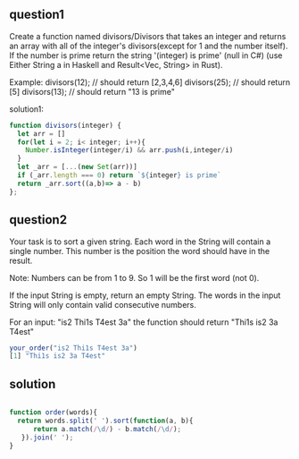 ## question1
Create a function named divisors/Divisors that takes an integer and returns an array with all of the integer's divisors(except for 1 and the number itself). If the number is prime return the string '(integer) is prime' (null in C#) (use Either String a in Haskell and Result<Vec<u32>, String> in Rust).

Example:
divisors(12); // should return [2,3,4,6]
divisors(25); // should return [5]
divisors(13); // should return "13 is prime"

solution1:
```js
function divisors(integer) {
  let arr = []
  for(let i = 2; i< integer; i++){
    Number.isInteger(integer/i) && arr.push(i,integer/i)
  }
  let _arr = [...(new Set(arr))]
  if (_arr.length === 0) return `${integer} is prime`
  return _arr.sort((a,b)=> a - b)
};
```

## question2

Your task is to sort a given string. Each word in the String will contain a single number. This number is the position the word should have in the result.

Note: Numbers can be from 1 to 9. So 1 will be the first word (not 0).

If the input String is empty, return an empty String. The words in the input String will only contain valid consecutive numbers.

For an input: "is2 Thi1s T4est 3a" the function should return "Thi1s is2 3a T4est"

```js
your_order("is2 Thi1s T4est 3a")
[1] "Thi1s is2 3a T4est"
```

## solution

```js

function order(words){
  return words.split(' ').sort(function(a, b){
      return a.match(/\d/) - b.match(/\d/);
   }).join(' ');
}

```